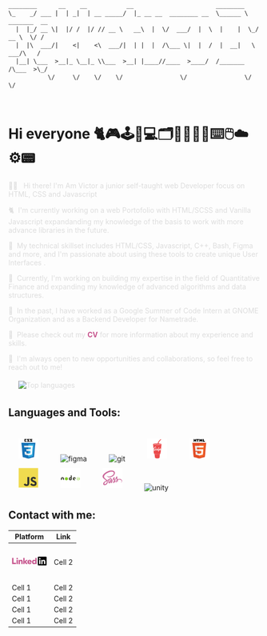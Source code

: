 

```
________      __    __           __                       ________               
\_    _/ ___ |  | _|  | __ _____/  |_ __ __  ________ __  \______ \   _______  __
  |  |_/ __ \|  |/ /  |/ // __ \   __\  |  \/  ___/  |  \  |    |  \_/ __ \  \/ /
  |  |\  ___/|    <|    <\  ___/|  | |  |  /\___ \|  |  /  |  __|   \  ___/\   / 
  |__| \___  >__|_ \__|_ \\___  >__| |____//____  >____/  /_______  /\___  >\_/  
           \/     \/    \/    \/                \/                \/     \/      
```
<br>

# Hi everyone 🐈🎮🕹️📱💻🗂️📂📁👨‍💻⌨️🖱️☁️⚙️📟

<p>🧑‍💻 &nbsp; Hi there! I'm Am Victor a junior self-taught web Developer focus on HTML, CSS and Javascript </p>
<p>🐈 &nbsp;I'm currently working on a web Portofolio with HTML/SCSS and Vanilla Javascript expandanding my knowledge of the basis to work with more advance libraries in the future.</p>
<p>🚀 &nbsp;My technical skillset includes HTML/CSS, Javascript, C++, Bash, Figma and more, and I'm passionate about using these tools to create unique User Interfaces .</p>
<p>🌱 &nbsp;Currently, I'm working on building my expertise in the field of Quantitative Finance and expanding my knowledge of advanced algorithms and data structures.</p>
<p>💼 &nbsp;In the past, I have worked as a Google Summer of Code Intern at GNOME Organization and as a Backend Developer for Nametrade.</p>
<p>📄 &nbsp;Please check out my <a href="https://drive.google.com/file/d/1Gh4q_RSMQUjufm2Qrm-QesiBepiZ79rO/view?usp=share_link">CV</a> for more information about my experience and skills.</p>
<p>🤝 &nbsp;I'm always open to new opportunities and collaborations, so feel free to reach out to me!</p>


![Top languages](https://github-readme-stats.vercel.app/api/top-langs/?username=tekketsudev&theme=dracula&show_icons=true)

## Languages and Tools:

<br>

<style>
    svg {
        height: 70px;
        width: auto;
    }
    a {
        text-decoration: none;
        color: #C6538C;
        font-weight: 700;
    }
    a:visited, a:focus, a:hover {
        text-decoration: none;
        color: #563D7C;
    }
    p {
        color: #DDDDDD;
    }
    img {
        margin: 5px 20px;
    }
</style>

<img src="https://raw.githubusercontent.com/devicons/devicon/master/icons/css3/css3-original-wordmark.svg" alt="css3" width="40" height="40"/> 
<img src="https://www.vectorlogo.zone/logos/figma/figma-icon.svg" alt="figma" width="40" height="40"/>
<img src="https://www.vectorlogo.zone/logos/git-scm/git-scm-icon.svg" alt="git" width="40" height="40"/>
<img src="https://raw.githubusercontent.com/devicons/devicon/master/icons/gulp/gulp-plain.svg" alt="gulp" width="40" height="40"/>
<img src="https://raw.githubusercontent.com/devicons/devicon/master/icons/html5/html5-original-wordmark.svg" alt="html5" width="40" height="40"/>
<img src="https://raw.githubusercontent.com/devicons/devicon/master/icons/javascript/javascript-original.svg" alt="javascript" width="40" height="40"/>
<img src="https://raw.githubusercontent.com/devicons/devicon/master/icons/nodejs/nodejs-original-wordmark.svg" alt="nodejs" width="40" height="40"/>
<img src="https://raw.githubusercontent.com/devicons/devicon/master/icons/sass/sass-original.svg" alt="sass" width="40" height="40"/>
<img src="https://www.vectorlogo.zone/logos/unity3d/unity3d-icon.svg" alt="unity" width="40" height="40"/>

## Contact with me:
<table>
    <thead>
        <tr>
            <th>Platform</th>
            <th>Link</th>
        </tr>
    </thead>
    <tbody>
        <tr>
            <td>
            <svg viewBox="0 0 128 128"><path fill="#C6538C" d="M.85 51.73h4.94v17.98h9.14v4.56H.85V51.73zM17.11 59h4.74v15.26h-4.74zm2.37-7.59a2.75 2.75 0 11-2.75 2.75 2.75 2.75 0 012.75-2.75M41.69 51.73h4.74V65.2l5.38-6.22h5.81l-6.22 7.07 6.09 8.22h-5.96l-5.04-7.55h-.06v7.55h-4.74V51.73zM24.48 59H29v2.09h.06a5 5 0 014.49-2.47c4.81 0 5.69 3.16 5.69 7.27v8.38h-4.7v-7.43c0-1.77 0-4-2.47-4s-2.85 1.93-2.85 3.92v7.55h-4.74z"></path><path fill="#C6538C" d="M67.61 64.85a2.84 2.84 0 00-2.91-2.91 3.16 3.16 0 00-3.35 2.91zm4 6.77a8.35 8.35 0 01-6.48 3c-4.74 0-8.54-3.16-8.54-8.07s3.8-8.06 8.54-8.06c4.43 0 7.21 3.16 7.21 8.06v1.49h-11a3.54 3.54 0 003.57 3 4 4 0 003.38-1.87zM82.23 62.68A3.89 3.89 0 1086 66.57a3.6 3.6 0 00-3.8-3.89m8.2 11.58H86v-2a6 6 0 01-4.71 2.4c-4.56 0-7.56-3.29-7.56-7.94 0-4.27 2.66-8.19 7-8.19a5.73 5.73 0 014.87 2h.06v-8.8h4.74z"></path><path d="M124.6 47H97.36A2.33 2.33 0 0095 49.34v27.35A2.33 2.33 0 0097.36 79h27.24a2.34 2.34 0 002.4-2.31V49.34a2.34 2.34 0 00-2.4-2.34zm-20.12 27.27h-4.74V59h4.74zm-2.37-17.34a2.75 2.75 0 112.75-2.75 2.75 2.75 0 01-2.75 2.75zm20.13 17.34h-4.74v-7.42c0-1.77 0-4-2.46-4s-2.85 1.93-2.85 3.92v7.55h-4.74V59H112v2.1h.06a5 5 0 014.49-2.46c4.8 0 5.69 3.16 5.69 7.27z"></path></svg>
          </td>
            <td>Cell 2</td>
        </tr>
        <tr>
            <td>Cell 1</td>
            <td>Cell 2</td>
        </tr>
        <tr>
            <td>Cell 1</td>
            <td>Cell 2</td>
        </tr>
        <tr>
            <td>Cell 1</td>
            <td>Cell 2</td>
        </tr>
        <tr>
            <td>Cell 1</td>
            <td>Cell 2</td>
        </tr>
    </tbody>
</table>

 <link rel="stylesheet" href="https://cdn.jsdelivr.net/gh/devicons/devicon@v2.15.1/devicon.min.css">
